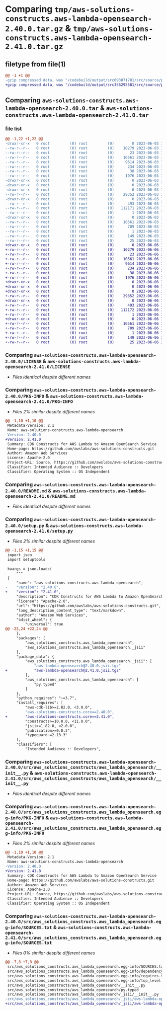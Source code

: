 # Comparing `tmp/aws-solutions-constructs.aws-lambda-opensearch-2.40.0.tar.gz` & `tmp/aws-solutions-constructs.aws-lambda-opensearch-2.41.0.tar.gz`

## filetype from file(1)

```diff
@@ -1 +1 @@
-gzip compressed data, was "/codebuild/output/src093871781/src/source/patterns/@aws-solutions-constructs/aws-lambda-opensearch/dist/python/aws-solutions-co", last modified: Sat Jun  3 18:13:59 2023, max compression
+gzip compressed data, was "/codebuild/output/src356295581/src/source/patterns/@aws-solutions-constructs/aws-lambda-opensearch/dist/python/aws-solutions-co", last modified: Tue Jun  6 15:31:25 2023, max compression
```

## Comparing `aws-solutions-constructs.aws-lambda-opensearch-2.40.0.tar` & `aws-solutions-constructs.aws-lambda-opensearch-2.41.0.tar`

### file list

```diff
@@ -1,22 +1,22 @@
-drwxr-xr-x   0 root         (0) root         (0)        0 2023-06-03 18:13:59.000000 aws-solutions-constructs.aws-lambda-opensearch-2.40.0/
--rw-r--r--   0 root         (0) root         (0)    10279 2023-06-03 18:13:47.000000 aws-solutions-constructs.aws-lambda-opensearch-2.40.0/LICENSE
--rw-r--r--   0 root         (0) root         (0)       23 2023-06-03 18:13:47.000000 aws-solutions-constructs.aws-lambda-opensearch-2.40.0/MANIFEST.in
--rw-r--r--   0 root         (0) root         (0)    10561 2023-06-03 18:13:59.000000 aws-solutions-constructs.aws-lambda-opensearch-2.40.0/PKG-INFO
--rw-r--r--   0 root         (0) root         (0)     9614 2023-06-03 18:13:47.000000 aws-solutions-constructs.aws-lambda-opensearch-2.40.0/README.md
--rw-r--r--   0 root         (0) root         (0)      234 2023-06-03 18:13:47.000000 aws-solutions-constructs.aws-lambda-opensearch-2.40.0/pyproject.toml
--rw-r--r--   0 root         (0) root         (0)       38 2023-06-03 18:13:59.000000 aws-solutions-constructs.aws-lambda-opensearch-2.40.0/setup.cfg
--rw-r--r--   0 root         (0) root         (0)     1976 2023-06-03 18:13:47.000000 aws-solutions-constructs.aws-lambda-opensearch-2.40.0/setup.py
-drwxr-xr-x   0 root         (0) root         (0)        0 2023-06-03 18:13:59.000000 aws-solutions-constructs.aws-lambda-opensearch-2.40.0/src/
-drwxr-xr-x   0 root         (0) root         (0)        0 2023-06-03 18:13:59.000000 aws-solutions-constructs.aws-lambda-opensearch-2.40.0/src/aws_solutions_constructs/
-drwxr-xr-x   0 root         (0) root         (0)        0 2023-06-03 18:13:59.000000 aws-solutions-constructs.aws-lambda-opensearch-2.40.0/src/aws_solutions_constructs/aws_lambda_opensearch/
--rw-r--r--   0 root         (0) root         (0)    29352 2023-06-03 18:13:47.000000 aws-solutions-constructs.aws-lambda-opensearch-2.40.0/src/aws_solutions_constructs/aws_lambda_opensearch/__init__.py
-drwxr-xr-x   0 root         (0) root         (0)        0 2023-06-03 18:13:59.000000 aws-solutions-constructs.aws-lambda-opensearch-2.40.0/src/aws_solutions_constructs/aws_lambda_opensearch/_jsii/
--rw-r--r--   0 root         (0) root         (0)      493 2023-06-03 18:13:47.000000 aws-solutions-constructs.aws-lambda-opensearch-2.40.0/src/aws_solutions_constructs/aws_lambda_opensearch/_jsii/__init__.py
--rw-r--r--   0 root         (0) root         (0)   112171 2023-06-03 18:13:47.000000 aws-solutions-constructs.aws-lambda-opensearch-2.40.0/src/aws_solutions_constructs/aws_lambda_opensearch/_jsii/aws-lambda-opensearch@2.40.0.jsii.tgz
--rw-r--r--   0 root         (0) root         (0)        1 2023-06-03 18:13:47.000000 aws-solutions-constructs.aws-lambda-opensearch-2.40.0/src/aws_solutions_constructs/aws_lambda_opensearch/py.typed
-drwxr-xr-x   0 root         (0) root         (0)        0 2023-06-03 18:13:59.000000 aws-solutions-constructs.aws-lambda-opensearch-2.40.0/src/aws_solutions_constructs.aws_lambda_opensearch.egg-info/
--rw-r--r--   0 root         (0) root         (0)    10561 2023-06-03 18:13:59.000000 aws-solutions-constructs.aws-lambda-opensearch-2.40.0/src/aws_solutions_constructs.aws_lambda_opensearch.egg-info/PKG-INFO
--rw-r--r--   0 root         (0) root         (0)      709 2023-06-03 18:13:59.000000 aws-solutions-constructs.aws-lambda-opensearch-2.40.0/src/aws_solutions_constructs.aws_lambda_opensearch.egg-info/SOURCES.txt
--rw-r--r--   0 root         (0) root         (0)        1 2023-06-03 18:13:59.000000 aws-solutions-constructs.aws-lambda-opensearch-2.40.0/src/aws_solutions_constructs.aws_lambda_opensearch.egg-info/dependency_links.txt
--rw-r--r--   0 root         (0) root         (0)      149 2023-06-03 18:13:59.000000 aws-solutions-constructs.aws-lambda-opensearch-2.40.0/src/aws_solutions_constructs.aws_lambda_opensearch.egg-info/requires.txt
--rw-r--r--   0 root         (0) root         (0)       25 2023-06-03 18:13:59.000000 aws-solutions-constructs.aws-lambda-opensearch-2.40.0/src/aws_solutions_constructs.aws_lambda_opensearch.egg-info/top_level.txt
+drwxr-xr-x   0 root         (0) root         (0)        0 2023-06-06 15:31:25.000000 aws-solutions-constructs.aws-lambda-opensearch-2.41.0/
+-rw-r--r--   0 root         (0) root         (0)    10279 2023-06-06 15:31:13.000000 aws-solutions-constructs.aws-lambda-opensearch-2.41.0/LICENSE
+-rw-r--r--   0 root         (0) root         (0)       23 2023-06-06 15:31:13.000000 aws-solutions-constructs.aws-lambda-opensearch-2.41.0/MANIFEST.in
+-rw-r--r--   0 root         (0) root         (0)    10561 2023-06-06 15:31:25.000000 aws-solutions-constructs.aws-lambda-opensearch-2.41.0/PKG-INFO
+-rw-r--r--   0 root         (0) root         (0)     9614 2023-06-06 15:31:13.000000 aws-solutions-constructs.aws-lambda-opensearch-2.41.0/README.md
+-rw-r--r--   0 root         (0) root         (0)      234 2023-06-06 15:31:13.000000 aws-solutions-constructs.aws-lambda-opensearch-2.41.0/pyproject.toml
+-rw-r--r--   0 root         (0) root         (0)       38 2023-06-06 15:31:25.000000 aws-solutions-constructs.aws-lambda-opensearch-2.41.0/setup.cfg
+-rw-r--r--   0 root         (0) root         (0)     1976 2023-06-06 15:31:13.000000 aws-solutions-constructs.aws-lambda-opensearch-2.41.0/setup.py
+drwxr-xr-x   0 root         (0) root         (0)        0 2023-06-06 15:31:25.000000 aws-solutions-constructs.aws-lambda-opensearch-2.41.0/src/
+drwxr-xr-x   0 root         (0) root         (0)        0 2023-06-06 15:31:25.000000 aws-solutions-constructs.aws-lambda-opensearch-2.41.0/src/aws_solutions_constructs/
+drwxr-xr-x   0 root         (0) root         (0)        0 2023-06-06 15:31:25.000000 aws-solutions-constructs.aws-lambda-opensearch-2.41.0/src/aws_solutions_constructs/aws_lambda_opensearch/
+-rw-r--r--   0 root         (0) root         (0)    29352 2023-06-06 15:31:13.000000 aws-solutions-constructs.aws-lambda-opensearch-2.41.0/src/aws_solutions_constructs/aws_lambda_opensearch/__init__.py
+drwxr-xr-x   0 root         (0) root         (0)        0 2023-06-06 15:31:25.000000 aws-solutions-constructs.aws-lambda-opensearch-2.41.0/src/aws_solutions_constructs/aws_lambda_opensearch/_jsii/
+-rw-r--r--   0 root         (0) root         (0)      493 2023-06-06 15:31:13.000000 aws-solutions-constructs.aws-lambda-opensearch-2.41.0/src/aws_solutions_constructs/aws_lambda_opensearch/_jsii/__init__.py
+-rw-r--r--   0 root         (0) root         (0)   112172 2023-06-06 15:31:13.000000 aws-solutions-constructs.aws-lambda-opensearch-2.41.0/src/aws_solutions_constructs/aws_lambda_opensearch/_jsii/aws-lambda-opensearch@2.41.0.jsii.tgz
+-rw-r--r--   0 root         (0) root         (0)        1 2023-06-06 15:31:13.000000 aws-solutions-constructs.aws-lambda-opensearch-2.41.0/src/aws_solutions_constructs/aws_lambda_opensearch/py.typed
+drwxr-xr-x   0 root         (0) root         (0)        0 2023-06-06 15:31:25.000000 aws-solutions-constructs.aws-lambda-opensearch-2.41.0/src/aws_solutions_constructs.aws_lambda_opensearch.egg-info/
+-rw-r--r--   0 root         (0) root         (0)    10561 2023-06-06 15:31:25.000000 aws-solutions-constructs.aws-lambda-opensearch-2.41.0/src/aws_solutions_constructs.aws_lambda_opensearch.egg-info/PKG-INFO
+-rw-r--r--   0 root         (0) root         (0)      709 2023-06-06 15:31:25.000000 aws-solutions-constructs.aws-lambda-opensearch-2.41.0/src/aws_solutions_constructs.aws_lambda_opensearch.egg-info/SOURCES.txt
+-rw-r--r--   0 root         (0) root         (0)        1 2023-06-06 15:31:25.000000 aws-solutions-constructs.aws-lambda-opensearch-2.41.0/src/aws_solutions_constructs.aws_lambda_opensearch.egg-info/dependency_links.txt
+-rw-r--r--   0 root         (0) root         (0)      149 2023-06-06 15:31:25.000000 aws-solutions-constructs.aws-lambda-opensearch-2.41.0/src/aws_solutions_constructs.aws_lambda_opensearch.egg-info/requires.txt
+-rw-r--r--   0 root         (0) root         (0)       25 2023-06-06 15:31:25.000000 aws-solutions-constructs.aws-lambda-opensearch-2.41.0/src/aws_solutions_constructs.aws_lambda_opensearch.egg-info/top_level.txt
```

### Comparing `aws-solutions-constructs.aws-lambda-opensearch-2.40.0/LICENSE` & `aws-solutions-constructs.aws-lambda-opensearch-2.41.0/LICENSE`

 * *Files identical despite different names*

### Comparing `aws-solutions-constructs.aws-lambda-opensearch-2.40.0/PKG-INFO` & `aws-solutions-constructs.aws-lambda-opensearch-2.41.0/PKG-INFO`

 * *Files 2% similar despite different names*

```diff
@@ -1,10 +1,10 @@
 Metadata-Version: 2.1
 Name: aws-solutions-constructs.aws-lambda-opensearch
-Version: 2.40.0
+Version: 2.41.0
 Summary: CDK Constructs for AWS Lambda to Amazon OpenSearch Service
 Home-page: https://github.com/awslabs/aws-solutions-constructs.git
 Author: Amazon Web Services
 License: Apache-2.0
 Project-URL: Source, https://github.com/awslabs/aws-solutions-constructs.git
 Classifier: Intended Audience :: Developers
 Classifier: Operating System :: OS Independent
```

### Comparing `aws-solutions-constructs.aws-lambda-opensearch-2.40.0/README.md` & `aws-solutions-constructs.aws-lambda-opensearch-2.41.0/README.md`

 * *Files identical despite different names*

### Comparing `aws-solutions-constructs.aws-lambda-opensearch-2.40.0/setup.py` & `aws-solutions-constructs.aws-lambda-opensearch-2.41.0/setup.py`

 * *Files 2% similar despite different names*

```diff
@@ -1,15 +1,15 @@
 import json
 import setuptools
 
 kwargs = json.loads(
     """
 {
     "name": "aws-solutions-constructs.aws-lambda-opensearch",
-    "version": "2.40.0",
+    "version": "2.41.0",
     "description": "CDK Constructs for AWS Lambda to Amazon OpenSearch Service",
     "license": "Apache-2.0",
     "url": "https://github.com/awslabs/aws-solutions-constructs.git",
     "long_description_content_type": "text/markdown",
     "author": "Amazon Web Services",
     "bdist_wheel": {
         "universal": true
@@ -22,24 +22,24 @@
     },
     "packages": [
         "aws_solutions_constructs.aws_lambda_opensearch",
         "aws_solutions_constructs.aws_lambda_opensearch._jsii"
     ],
     "package_data": {
         "aws_solutions_constructs.aws_lambda_opensearch._jsii": [
-            "aws-lambda-opensearch@2.40.0.jsii.tgz"
+            "aws-lambda-opensearch@2.41.0.jsii.tgz"
         ],
         "aws_solutions_constructs.aws_lambda_opensearch": [
             "py.typed"
         ]
     },
     "python_requires": "~=3.7",
     "install_requires": [
         "aws-cdk-lib>=2.82.0, <3.0.0",
-        "aws-solutions-constructs.core==2.40.0",
+        "aws-solutions-constructs.core==2.41.0",
         "constructs>=10.0.0, <11.0.0",
         "jsii>=1.82.0, <2.0.0",
         "publication>=0.0.3",
         "typeguard~=2.13.3"
     ],
     "classifiers": [
         "Intended Audience :: Developers",
```

### Comparing `aws-solutions-constructs.aws-lambda-opensearch-2.40.0/src/aws_solutions_constructs/aws_lambda_opensearch/__init__.py` & `aws-solutions-constructs.aws-lambda-opensearch-2.41.0/src/aws_solutions_constructs/aws_lambda_opensearch/__init__.py`

 * *Files identical despite different names*

### Comparing `aws-solutions-constructs.aws-lambda-opensearch-2.40.0/src/aws_solutions_constructs.aws_lambda_opensearch.egg-info/PKG-INFO` & `aws-solutions-constructs.aws-lambda-opensearch-2.41.0/src/aws_solutions_constructs.aws_lambda_opensearch.egg-info/PKG-INFO`

 * *Files 2% similar despite different names*

```diff
@@ -1,10 +1,10 @@
 Metadata-Version: 2.1
 Name: aws-solutions-constructs.aws-lambda-opensearch
-Version: 2.40.0
+Version: 2.41.0
 Summary: CDK Constructs for AWS Lambda to Amazon OpenSearch Service
 Home-page: https://github.com/awslabs/aws-solutions-constructs.git
 Author: Amazon Web Services
 License: Apache-2.0
 Project-URL: Source, https://github.com/awslabs/aws-solutions-constructs.git
 Classifier: Intended Audience :: Developers
 Classifier: Operating System :: OS Independent
```

### Comparing `aws-solutions-constructs.aws-lambda-opensearch-2.40.0/src/aws_solutions_constructs.aws_lambda_opensearch.egg-info/SOURCES.txt` & `aws-solutions-constructs.aws-lambda-opensearch-2.41.0/src/aws_solutions_constructs.aws_lambda_opensearch.egg-info/SOURCES.txt`

 * *Files 0% similar despite different names*

```diff
@@ -7,8 +7,8 @@
 src/aws_solutions_constructs.aws_lambda_opensearch.egg-info/SOURCES.txt
 src/aws_solutions_constructs.aws_lambda_opensearch.egg-info/dependency_links.txt
 src/aws_solutions_constructs.aws_lambda_opensearch.egg-info/requires.txt
 src/aws_solutions_constructs.aws_lambda_opensearch.egg-info/top_level.txt
 src/aws_solutions_constructs/aws_lambda_opensearch/__init__.py
 src/aws_solutions_constructs/aws_lambda_opensearch/py.typed
 src/aws_solutions_constructs/aws_lambda_opensearch/_jsii/__init__.py
-src/aws_solutions_constructs/aws_lambda_opensearch/_jsii/aws-lambda-opensearch@2.40.0.jsii.tgz
+src/aws_solutions_constructs/aws_lambda_opensearch/_jsii/aws-lambda-opensearch@2.41.0.jsii.tgz
```

